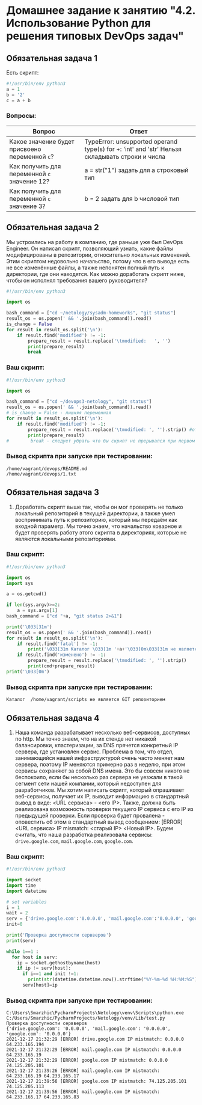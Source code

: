 # Домашнее задание к занятию "4.2. Использование Python для решения типовых DevOps задач"

## Обязательная задача 1

Есть скрипт:
```python
#!/usr/bin/env python3
a = 1
b = '2'
c = a + b
```

### Вопросы:
| Вопрос  | Ответ |
| ------------- | ------------- |
| Какое значение будет присвоено переменной `c`?  |TypeError: unsupported operand type(s) for +: 'int' and 'str' Нельзя складывать строки и числа  |
| Как получить для переменной `c` значение 12?  |a = str("1") задать для a строковый тип |
| Как получить для переменной `c` значение 3?  | b = 2 задать для b числовой тип |

## Обязательная задача 2
Мы устроились на работу в компанию, где раньше уже был DevOps Engineer. Он написал скрипт, позволяющий узнать, какие файлы модифицированы в репозитории, относительно локальных изменений. Этим скриптом недовольно начальство, потому что в его выводе есть не все изменённые файлы, а также непонятен полный путь к директории, где они находятся. Как можно доработать скрипт ниже, чтобы он исполнял требования вашего руководителя?

```python
#!/usr/bin/env python3

import os

bash_command = ["cd ~/netology/sysadm-homeworks", "git status"]
result_os = os.popen(' && '.join(bash_command)).read()
is_change = False
for result in result_os.split('\n'):
    if result.find('modified') != -1:
        prepare_result = result.replace('\tmodified:   ', '')
        print(prepare_result)
        break
```

### Ваш скрипт:
```python
#!/usr/bin/env python3

import os

bash_command = ["cd ~/devops3-netology", "git status"]
result_os = os.popen(' && '.join(bash_command)).read()
# is_change = False - лишняя переменная
for result in result_os.split('\n'):
    if result.find('modified') != -1:
        prepare_result = result.replace('\tmodified: ', '').strip() #отрезает пробелы по краям строки
        print(prepare_result)
#        break - следует убрать что бы скрипт не прерывался при первом вхождении

```

### Вывод скрипта при запуске при тестировании:
```
/home/vagrant/devops/README.md
/home/vagrant/devops/1.txt
```

## Обязательная задача 3
1. Доработать скрипт выше так, чтобы он мог проверять не только локальный репозиторий в текущей директории, а также умел воспринимать путь к репозиторию, который мы передаём как входной параметр. Мы точно знаем, что начальство коварное и будет проверять работу этого скрипта в директориях, которые не являются локальными репозиториями.

### Ваш скрипт:
```python
#!/usr/bin/env python3

import os
import sys

a = os.getcwd()

if len(sys.argv)>=2:
    a = sys.argv[1]
bash_command = ["cd "+a, "git status 2>&1"]

print('\033[31m')
result_os = os.popen(' && '.join(bash_command)).read()
for result in result_os.split('\n'):
    if result.find('fatal') != -1:
        print('\033[31m Каталог \033[1m '+a+'\033[0m\033[31m не является GIT репозиторием\033[0m')
    if result.find('изменено') != -1:
        prepare_result = result.replace('\tmodified: ', '').strip()
        print(cmd+prepare_result)
print('\033[0m')
```

### Вывод скрипта при запуске при тестировании:
```
Каталог  /home/vagrant/scripts не является GIT репозиторием
```
## Обязательная задача 4
1. Наша команда разрабатывает несколько веб-сервисов, доступных по http. Мы точно знаем, что на их стенде нет никакой балансировки, кластеризации, за DNS прячется конкретный IP сервера, где установлен сервис. Проблема в том, что отдел, занимающийся нашей инфраструктурой очень часто меняет нам сервера, поэтому IP меняются примерно раз в неделю, при этом сервисы сохраняют за собой DNS имена. Это бы совсем никого не беспокоило, если бы несколько раз сервера не уезжали в такой сегмент сети нашей компании, который недоступен для разработчиков. Мы хотим написать скрипт, который опрашивает веб-сервисы, получает их IP, выводит информацию в стандартный вывод в виде: <URL сервиса> - <его IP>. Также, должна быть реализована возможность проверки текущего IP сервиса c его IP из предыдущей проверки. Если проверка будет провалена - оповестить об этом в стандартный вывод сообщением: [ERROR] <URL сервиса> IP mismatch: <старый IP> <Новый IP>. Будем считать, что наша разработка реализовала сервисы: `drive.google.com`, `mail.google.com`, `google.com`.

### Ваш скрипт:
```python
#!/usr/bin/env python3

import socket
import time
import datetime

# set variables
i = 1
wait = 2
serv = {'drive.google.com':'0.0.0.0', 'mail.google.com':'0.0.0.0', 'google.com':'0.0.0.0'}
init=0

print('Проверка доступности сервверов')
print(serv)

while 1==1 :
  for host in serv:
    ip = socket.gethostbyname(host)
    if ip != serv[host]:
      if i==1 and init !=1:
        print(str(datetime.datetime.now().strftime("%Y-%m-%d %H:%M:%S")) +' [ERROR] ' + str(host) +' IP mistmatch: '+serv[host]+' '+ip)
      serv[host]=ip
```

### Вывод скрипта при запуске при тестировании:
```
C:\Users\Smarzhic\PycharmProjects\Netology\venv\Scripts\python.exe C:/Users/Smarzhic/PycharmProjects/Netology/venv/Lib/test.py
Проверка доступности сервверов
{'drive.google.com': '0.0.0.0', 'mail.google.com': '0.0.0.0', 'google.com': '0.0.0.0'}
2021-12-17 21:32:29 [ERROR] drive.google.com IP mistmatch: 0.0.0.0 64.233.165.194
2021-12-17 21:32:29 [ERROR] mail.google.com IP mistmatch: 0.0.0.0 64.233.165.19
2021-12-17 21:32:29 [ERROR] google.com IP mistmatch: 0.0.0.0 74.125.205.101
2021-12-17 21:39:26 [ERROR] mail.google.com IP mistmatch: 64.233.165.19 64.233.165.17
2021-12-17 21:39:56 [ERROR] google.com IP mistmatch: 74.125.205.101 74.125.205.113
2021-12-17 21:39:56 [ERROR] mail.google.com IP mistmatch: 64.233.165.17 64.233.165.83

```
